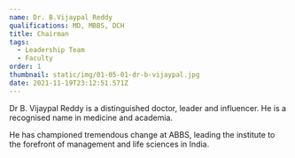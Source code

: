 ```yaml
---
name: Dr. B.Vijaypal Reddy
qualifications: MD, MBBS, DCH
title: Chairman
tags:
  - Leadership Team
  - Faculty
order: 1
thumbnail: static/img/01-05-01-dr-b-vijaypal.jpg
date: 2021-11-19T23:12:51.571Z
---
```

Dr B. Vijaypal Reddy is a distinguished doctor, leader and influencer. He is a recognised name in medicine and academia.  

He has championed tremendous change at ABBS, leading the institute to the forefront of management and life sciences in India.
